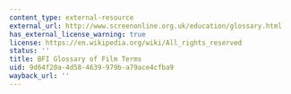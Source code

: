 ```yaml
---
content_type: external-resource
external_url: http://www.screenonline.org.uk/education/glossary.html
has_external_license_warning: true
license: https://en.wikipedia.org/wiki/All_rights_reserved
status: ''
title: BFI Glossary of Film Terms
uid: 9d64f20a-4d58-4639-979b-a79ace4cfba9
wayback_url: ''
---
```

